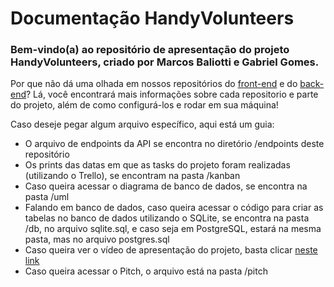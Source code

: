 # Documentação HandyVolunteers

### Bem-vindo(a) ao repositório de apresentação do projeto HandyVolunteers, criado por Marcos Baliotti e Gabriel Gomes.

Por que não dá uma olhada em nossos repositórios do [front-end](https://github.com/gabrielgsd1/handy-volunteers) e do [back-end](https://github.com/gabrielgsd1/api-handy-volunteers)? Lá, você encontrará mais informações sobre cada repositorio e parte do projeto, além de como configurá-los e rodar em sua máquina!

Caso deseje pegar algum arquivo específico, aqui está um guia:

- O arquivo de endpoints da API se encontra no diretório /endpoints deste repositório
- Os prints das datas em que as tasks do projeto foram realizadas (utilizando o Trello), se encontram na pasta /kanban
- Caso queira acessar o diagrama de banco de dados, se encontra na pasta /uml
- Falando em banco de dados, caso queira acessar o código para criar as tabelas no banco de dados utilizando o SQLite, se encontra na pasta /db, no arquivo sqlite.sql, e caso seja em PostgreSQL, estará na mesma pasta, mas no arquivo postgres.sql
- Caso queira ver o vídeo de apresentação do projeto, basta clicar [neste link](https://clipchamp.com/watch/5EWv3FpArCf)
- Caso queira acessar o Pitch, o arquivo está na pasta /pitch